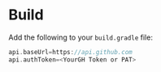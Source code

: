 # Build

Add the following to your `build.gradle` file:

```gradle
api.baseUrl=https://api.github.com
api.authToken=<YourGH Token or PAT>
```
